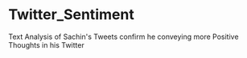 # Twitter_Sentiment
Text Analysis of Sachin's Tweets confirm he conveying more Positive Thoughts in his Twitter 
